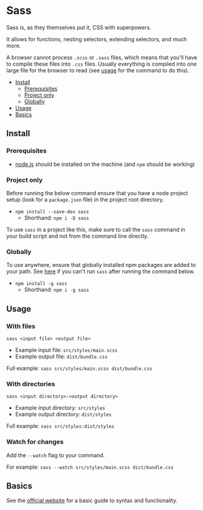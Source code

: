 # Sass

Sass is, as they themselves put it, CSS with superpowers.

It allows for functions, nesting selectors, extending selectors, and much more.

A browser cannot process `.scss` or `.sass` files, which means that you'll have to compile these files into `.css` files. Usually everything is compiled into one large file for the browser to read (see [usage](#usage) for the command to do this).

* [Install](#install)
  * [Prerequisites](#prerequisites)
  * [Project only](#project-only)
  * [Globally](#globally)
* [Usage](#usage)
* [Basics](#basics)

## Install

### Prerequisites

  * [node.js](/docs/web/node/node_en.md) should be installed on the machine (and `npm` should be working)

### Project only

Before running the below command ensure that you have a node project setup (look for a `package.json` file) in the project root directory.

* `npm install --save-dev sass`
  * Shorthand: `npm i -D sass`

To use `sass` in a project like this, make sure to call the `sass` command in your build script and not from the command line directly.

### Globally

To use anywhere, ensure that globally installed npm packages are added to your path. See [here](docs/web/node/node_en.md#unknown-command-installed-package-command) if you can't run `sass` after running the command below.

* `npm install -g sass`
  * Shorthand: `npm i -g sass`

## Usage

### With files

`sass <input file> <output file>`

* Example input file: `src/styles/main.scss`
* Example output file: `dist/bundle.css`

Full example: `sass src/styles/main.scss dist/bundle.css`

### With directories

`sass <input directory>:<output directory>`

* Example input directory: `src/styles`
* Example output directory: `dist/styles`

Full example: `sass src/styles:dist/styles`

### Watch for changes

Add the `--watch` flag to your command.

For example: `sass --watch src/styles/main.scss dist/bundle.css`

## Basics

See the [official website](https://sass-lang.com/guide) for a basic guide to syntax and functionality.
